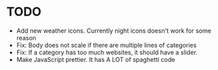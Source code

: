 # TODO

- Add new weather icons. Currently night icons doesn't work for some reason
- Fix: Body does not scale if there are multiple lines of categories
- Fix: If a category has too much websites, it should have a slider.
- Make JavaScript prettier. It has A LOT of spaghetti code

